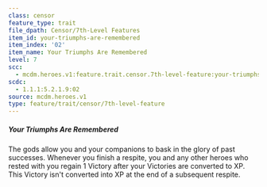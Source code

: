 ```yaml
---
class: censor
feature_type: trait
file_dpath: Censor/7th-Level Features
item_id: your-triumphs-are-remembered
item_index: '02'
item_name: Your Triumphs Are Remembered
level: 7
scc:
  - mcdm.heroes.v1:feature.trait.censor.7th-level-feature:your-triumphs-are-remembered
scdc:
  - 1.1.1:5.2.1.9:02
source: mcdm.heroes.v1
type: feature/trait/censor/7th-level-feature
---
```


##### Your Triumphs Are Remembered

The gods allow you and your companions to bask in the glory of past successes. Whenever you finish a respite, you and any other heroes who rested with you regain 1 Victory after your Victories are converted to XP. This Victory isn't converted into XP at the end of a subsequent respite.
